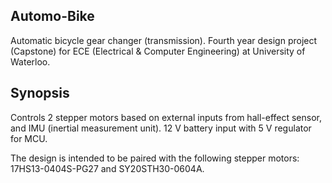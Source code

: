 ## Automo-Bike

Automatic bicycle gear changer (transmission). Fourth year design project (Capstone) for ECE (Electrical & Computer Engineering) at University of Waterloo.

## Synopsis

Controls 2 stepper motors based on external inputs from hall-effect sensor, and IMU (inertial measurement unit). 12 V battery input with 5 V regulator for MCU. 

The design is intended to be paired with the following stepper motors: 17HS13-0404S-PG27 and SY20STH30-0604A.
